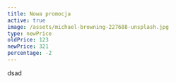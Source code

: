 ```yaml
---
title: Nowa promocja
active: true
image: /assets/michael-browning-227688-unsplash.jpg
type: newPrice
oldPrice: 123
newPrice: 321
percentage: -2
---
```

dsad
